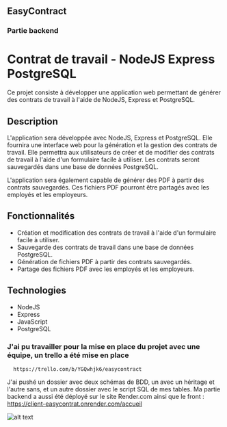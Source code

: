 ## EasyContract
### Partie backend

# Contrat de travail - NodeJS Express PostgreSQL

Ce projet consiste à développer une application web permettant de générer des contrats de travail à l'aide de NodeJS, Express et PostgreSQL. 

## Description

L'application sera développée avec NodeJS, Express et PostgreSQL. Elle fournira une interface web pour la génération et la gestion des contrats de travail. Elle permettra aux utilisateurs de créer et de modifier des contrats de travail à l'aide d'un formulaire facile à utiliser. Les contrats seront sauvegardés dans une base de données PostgreSQL.

L'application sera également capable de générer des PDF à partir des contrats sauvegardés. Ces fichiers PDF pourront être partagés avec les employés et les employeurs.

## Fonctionnalités

- Création et modification des contrats de travail à l'aide d'un formulaire facile à utiliser.
- Sauvegarde des contrats de travail dans une base de données PostgreSQL.
- Génération de fichiers PDF à partir des contrats sauvegardés.
- Partage des fichiers PDF avec les employés et les employeurs.

## Technologies 
- NodeJS
- Express
- JavaScript
- PostgreSQL 

### J'ai pu travailler pour la mise en place du projet avec une équipe, un trello a été mise en place

      https://trello.com/b/YGQwhjk6/easycontract
J'ai pushé un dossier avec deux schémas de BDD, un avec un héritage et l'autre sans, et un autre dossier avec le script SQL de mes tables.
Ma partie backend a aussi été déployé sur le site Render.com ainsi que le front :
      https://client-easycontrat.onrender.com/accueil
      
![alt text](https://github.com/Sulayman74/EasyContract/images/main/trello_EasyContract.jpg?raw=true)      

